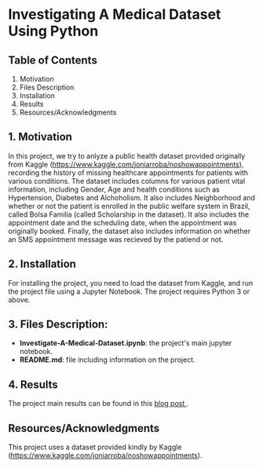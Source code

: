 # Investigating A Medical Dataset Using Python

## Table of Contents
 1. Motivation
 2. Files Description
 3. Installation
 4. Results
 5. Resources/Acknowledgments

## 1. Motivation
In this project, we try to anlyze a public health dataset provided originally from Kaggle (https://www.kaggle.com/joniarroba/noshowappointments), recording the history of missing healthcare appointments for patients with various conditions. The dataset includes columns for various patient vital information, including Gender, Age and health conditions such as Hypertension, Diabetes and Alchoholism. It also includes Neighborhood and whether or not the patient is enrolled in the public welfare system in Brazil, called Bolsa Familia (called Scholarship in the dataset). It also includes the appointment date and the scheduling date, when the appointment was originally booked. Finally, the dataset also includes information on whether an SMS appointment message was recieved by the patiend or not.

## 2. Installation
For installing the project, you need to load the dataset from Kaggle, and run the project file using a Jupyter Notebook. The project requires Python 3 or above.

## 3. Files Description:
- <b>Investigate-A-Medical-Dataset.ipynb</b>: the project's main jupyter notebook.
- <b>README.md</b>: file including information on the project.

## 4. Results
The project main results can be found in this <a href="https://medium.com/@abdulrahmanalmana/some-factors-affecting-appointment-missing-in-brazil-92d54dccedcf">blog post </a>.

## Resources/Acknowledgments
This project uses a dataset provided kindly by Kaggle (https://www.kaggle.com/joniarroba/noshowappointments).
